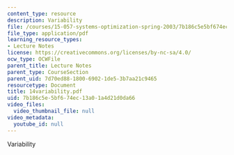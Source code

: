 ```yaml
---
content_type: resource
description: Variability
file: /courses/15-057-systems-optimization-spring-2003/7b186c5e5bf674ec13a01a4d21d0da66_14variability.pdf
file_type: application/pdf
learning_resource_types:
- Lecture Notes
license: https://creativecommons.org/licenses/by-nc-sa/4.0/
ocw_type: OCWFile
parent_title: Lecture Notes
parent_type: CourseSection
parent_uid: 7d70ed88-1800-6902-1de5-3b7aa21c9465
resourcetype: Document
title: 14variability.pdf
uid: 7b186c5e-5bf6-74ec-13a0-1a4d21d0da66
video_files:
  video_thumbnail_file: null
video_metadata:
  youtube_id: null
---
```

Variability